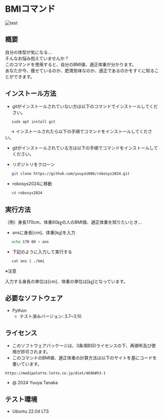 # BMIコマンド
![test](https://github.com/yuuya1086/robosys2024/actions/workflows/test.yml/badge.svg)

## 概要

自分の体型が気になる…<br>
そんなお悩み抱えていませんか？<br>
このコマンドを使用すると、自分のBMI値、適正体重が分かります。<br>
あなたが今、痩せているのか、肥満気味なのか、適正であるのかをすぐに知ることができます。

## インストール方法

- gitがインストールされていない方は以下のコマンドでインストールしてください。
```bash
   sudo apt install git
```

　 → インストールされたら以下の手順でコマンドをインストールしてください。

- gitがインストールされている方は以下の手順でコマンドをインストールしてください。

- リポジトリをクローン
```bash
   git clone https://github.com/yuuya1086/robosys2024.git
```
- robosys2024に移動
```bash
   cd robosys2024
```

## 実行方法

（例）身長170cm、体重60㎏の人のBMI値、適正体重を知りたいとき…

- ansに身長[cm]、体重[kg]を入力
```bash
   echo 170 60 > ans
```

- 下記のように入力して実行する 
```bash
   cat ans | ./bmi
```

※注意

入力する身長の単位は[cm]、体重の単位は[㎏]となっています。

## 必要なソフトウェア
- Python
  - テスト済みバージョン: 3.7~3.10

## ライセンス

- このソフトウェアパッケージは、3条項BSDライセンスの下、再頒布及び使用が許可されます。
- このコマンドのBMI値、適正体重の計算方法は以下のサイトを基にコードを書いています。
```bash
https://medipalette.lotte.co.jp/diet/4696#h3-1
```
- @ 2024 Yuuya Tanaka

## テスト環境
- Ubuntu 22.04 LTS
